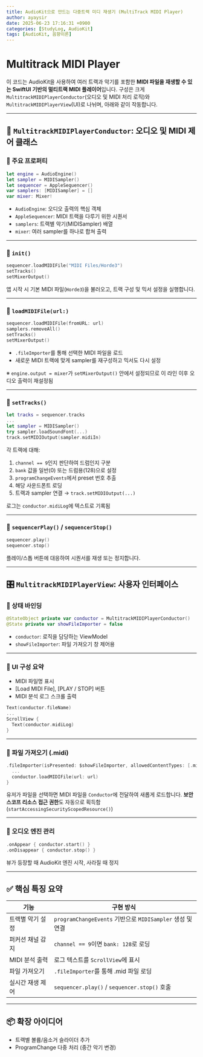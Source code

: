 ```yaml
---
title: AudioKit으로 만드는 다중트랙 미디 재생기 (MultiTrack MIDI Player)
author: ayaysir
date: 2025-06-23 17:16:31 +0900
categories: [StudyLog, AudioKit]
tags: [AudioKit, 음향이론]
---
```


# Multitrack MIDI Player

이 코드는 AudioKit을 사용하여 여러 트랙과 악기를 포함한 **MIDI 파일을 재생할 수 있는 SwiftUI 기반의 멀티트랙 MIDI 플레이어**입니다.
구성은 크게 `MultitrackMIDIPlayerConductor`(오디오 및 MIDI 처리 로직)와 `MultitrackMIDIPlayerView`(UI)로 나뉘며, 아래와 같이 작동합니다.

---

## 🎼 `MultitrackMIDIPlayerConductor`: 오디오 및 MIDI 제어 클래스

### 🔹 주요 프로퍼티

```swift
let engine = AudioEngine()
let sampler = MIDISampler()
let sequencer = AppleSequencer()
var samplers: [MIDISampler] = []
var mixer: Mixer!
```

* `AudioEngine`: 오디오 출력의 핵심 객체
* `AppleSequencer`: MIDI 트랙을 다루기 위한 시퀀서
* `samplers`: 트랙별 악기(MIDISampler) 배열
* `mixer`: 여러 sampler를 하나로 합쳐 출력

---

### 🔹 `init()`

```swift
sequencer.loadMIDIFile("MIDI Files/Horde3")
setTracks()
setMixerOutput()
```

앱 시작 시 기본 MIDI 파일(`Horde3`)을 불러오고, 트랙 구성 및 믹서 설정을 실행합니다.

---

### 🔹 `loadMIDIFile(url:)`

```swift
sequencer.loadMIDIFile(fromURL: url)
samplers.removeAll()
setTracks()
setMixerOutput()
```

* `.fileImporter`를 통해 선택한 MIDI 파일을 로드
* 새로운 MIDI 트랙에 맞게 sampler를 재구성하고 믹서도 다시 설정

※ `engine.output = mixer`가 `setMixerOutput()` 안에서 설정되므로 이 라인 이후 오디오 출력이 재설정됨

---

### 🔹 `setTracks()`

```swift
let tracks = sequencer.tracks
...
let sampler = MIDISampler()
try sampler.loadSoundFont(...)
track.setMIDIOutput(sampler.midiIn)
```

각 트랙에 대해:

1. `channel == 9`인지 판단하여 드럼인지 구분
2. `bank` 값을 일반(0) 또는 드럼용(128)으로 설정
3. `programChangeEvents`에서 preset 번호 추출
4. 해당 사운드폰트 로딩
5. 트랙과 sampler 연결 → `track.setMIDIOutput(...)`

로그는 `conductor.midiLog`에 텍스트로 기록됨

---

### 🔹 `sequencerPlay()` / `sequencerStop()`

```swift
sequencer.play()
sequencer.stop()
```

플레이/스톱 버튼에 대응하여 시퀀서를 재생 또는 정지합니다.

---

## 🎛 `MultitrackMIDIPlayerView`: 사용자 인터페이스

### 🔹 상태 바인딩

```swift
@StateObject private var conductor = MultitrackMIDIPlayerConductor()
@State private var showFileImporter = false
```

* `conductor`: 로직을 담당하는 ViewModel
* `showFileImporter`: 파일 가져오기 창 제어용

---

### 🔹 UI 구성 요약

* MIDI 파일명 표시
* \[Load MIDI File], \[PLAY / STOP] 버튼
* MIDI 분석 로그 스크롤 출력

```swift
Text(conductor.fileName)
...
ScrollView {
  Text(conductor.midiLog)
}
```

---

### 🔹 파일 가져오기 (.midi)

```swift
.fileImporter(isPresented: $showFileImporter, allowedContentTypes: [.midi]) { result in
  ...
  conductor.loadMIDIFile(url: url)
}
```

유저가 파일을 선택하면 MIDI 파일을 `Conductor`에 전달하여 새롭게 로드합니다.
**보안 스코프 리소스 접근 권한**도 자동으로 획득함 (`startAccessingSecurityScopedResource()`)

---

### 🔹 오디오 엔진 관리

```swift
.onAppear { conductor.start() }
.onDisappear { conductor.stop() }
```

뷰가 등장할 때 AudioKit 엔진 시작, 사라질 때 정지

---

## ✅ 핵심 특징 요약

| 기능         | 구현 방식                                            |
| ---------- | ------------------------------------------------ |
| 트랙별 악기 설정  | `programChangeEvents` 기반으로 `MIDISampler` 생성 및 연결 |
| 퍼커션 채널 감지  | `channel == 9`이면 `bank: 128`로 로딩                 |
| MIDI 분석 출력 | 로그 텍스트를 `ScrollView`에 표시                         |
| 파일 가져오기    | `.fileImporter`를 통해 .mid 파일 로딩                   |
| 실시간 재생 제어  | `sequencer.play()` / `sequencer.stop()` 호출       |

---

## 📦 확장 아이디어

* 트랙별 볼륨/음소거 슬라이더 추가
* ProgramChange 다중 처리 (중간 악기 변경)
